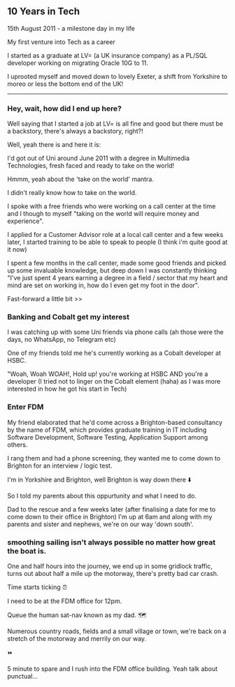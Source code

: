## 10 Years in Tech

15th August 2011 - a milestone day in my life

My first venture into Tech as a career

I started as a graduate at LV= (a UK insurance company) as a PL/SQL developer working on migrating Oracle 10G to 11.

I uprooted myself and moved down to lovely Exeter, a shift from Yorkshire to moreo or less the bottom end of the UK!

---

### Hey, wait, how did I end up here?

Well saying that I started a job at LV= is all fine and good but there must be a backstory, there's always a backstory, right?!

Well, yeah there is and here it is:

I'd got out of Uni around June 2011 with a degree in Multimedia Technologies, fresh faced and ready to take on the world!

Hmmm, yeah about the 'take on the world' mantra.

I didn't really know how to take on the world.

I spoke with a free friends who were working on a call center at the time and I though to myself "taking on the world will require money and experience".

I applied for a Customer Advisor role at a local call center and a few weeks later, I started training to be able to speak to people (I think i'm quite good at it now)

I spent a few months in the call center, made some good friends and picked up some invaluable knowledge, but deep down I was constantly thinking "I've just spent 4 years earning a degree in a field / sector that my heart and mind are set on working in, how do I even get my foot in the door".

Fast-forward a little bit >>

### Banking and Cobalt get my interest

I was catching up with some Uni friends via phone calls (ah those were the days, no WhatsApp, no Telegram etc)

One of my friends told me he's currently working as a Cobalt developer at HSBC.

"Woah, Woah WOAH!, Hold up! you're working at HSBC AND you're a developer (I tried not to linger on the Cobalt element (haha) as I was more interested in how he got his start in Tech)

### Enter FDM

My friend elaborated that he'd come across a Brighton-based consultancy by the name of FDM, which provides graduate training in IT including Software Development, Software Testing, Application Support among others. 

I rang them and had a phone screening, they wanted me to come down to Brighton for an interview / logic test.

I'm in Yorkshire and Brighton, well Brighton is way down there ⬇️

So I told my parents about this oppurtunity and what I need to do. 

Dad to the rescue and a few weeks later (after finalising a date for me to come down to their office in Brighton) I'm up at 6am and along with my parents and sister and nephews, we're on our way 'down south'.

### smoothing sailing isn't always possible no matter how great the boat is.

One and half hours into the journey, we end up in some gridlock traffic, turns out about half a mile up the motorway, there's pretty bad car crash.

Time starts ticking ⏰

I need to be at the FDM office for 12pm.

Queue the human sat-nav known as my dad. 🗺️

Numerous country roads, fields and a small village or town, we're back on a stretch of the motorway and merrily on our way.

⏩

5 minute to spare and I rush into the FDM office building. Yeah talk about punctual...





